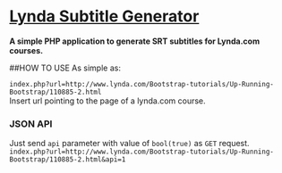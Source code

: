 [Lynda Subtitle Generator](http://lyndasub.ir/)
========================

**A simple PHP application to generate SRT subtitles for Lynda.com courses.**

##HOW TO USE
As simple as:

`index.php?url=http://www.lynda.com/Bootstrap-tutorials/Up-Running-Bootstrap/110885-2.html`   
 Insert url pointing to the page of a lynda.com course.
 
### JSON API
Just send `api` parameter with value of `bool(true)` as `GET` request.
`index.php?url=http://www.lynda.com/Bootstrap-tutorials/Up-Running-Bootstrap/110885-2.html&api=1`
